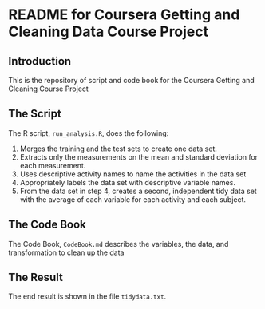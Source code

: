 # README for Coursera Getting and Cleaning Data Course Project

## Introduction
This is the repository of script and code book for the Coursera Getting and Cleaning Course Project

## The Script
The R script, `run_analysis.R`, does the following:

1. Merges the training and the test sets to create one data set.
2. Extracts only the measurements on the mean and standard deviation for each measurement. 
3. Uses descriptive activity names to name the activities in the data set
4. Appropriately labels the data set with descriptive variable names. 
5. From the data set in step 4, creates a second, independent tidy data set with the average of each variable for each activity and each subject.

## The Code Book
The Code Book, `CodeBook.md` describes the variables, the data, and transformation to clean up the data 

## The Result
The end result is shown in the file `tidydata.txt`.